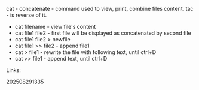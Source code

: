 cat - concatenate - command used to view, print, combine files content.
tac - is reverse of it.

- cat filename - view file's content
- cat file1 file2 - first file will be displayed as concatenated by second file
- cat file1 file2 > newfile
- cat file1 >> file2 - append file1
- cat > file1 - rewrite the file with following text, until ctrl+D
- cat >> file1 - append text, until ctrl+D

Links:

202508291335

